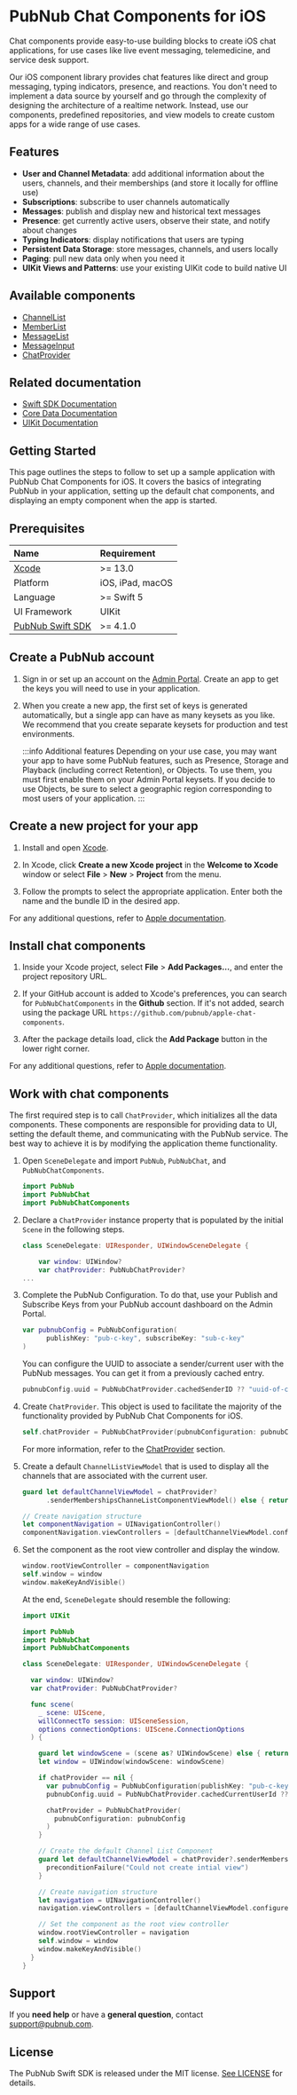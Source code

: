 # PubNub Chat Components for iOS

Chat components provide easy-to-use building blocks to create iOS chat applications, for use cases like live event messaging, telemedicine, and service desk support.

Our iOS component library provides chat features like direct and group messaging, typing indicators, presence, and reactions.  You don't need to implement a data source by yourself and go through the complexity of designing the architecture of a realtime network. Instead, use our components, predefined repositories, and view models to create custom apps for a wide range of use cases.

## Features

* **User and Channel Metadata**: add additional information about the users, channels, and their memberships (and store it locally for offline use)
* **Subscriptions**: subscribe to user channels automatically
* **Messages**: publish and display new and historical text messages
* **Presence**: get currently active users, observe their state, and notify about changes
* **Typing Indicators**: display notifications that users are typing
* **Persistent Data Storage**: store messages, channels, and users locally
* **Paging**: pull new data only when you need it
* **UIKit Views and Patterns**: use your existing UIKit code to build native UI

## Available components

* [ChannelList](/docs/chat/components/ios/ui-components-ios#channellist)
* [MemberList](/docs/chat/components/ios/ui-components-ios#memberlist)
* [MessageList](/docs/chat/components/ios/ui-components-ios#messagelist)
* [MessageInput](/docs/chat/components/ios/ui-components-ios#messageinput)
* [ChatProvider](/docs/chat/components/ios/chat-provider-ios)

## Related documentation

* [Swift SDK Documentation](/docs/sdks/swift)
* [Core Data Documentation](https://developer.apple.com/documentation/coredata)
* [UIKit Documentation](https://developer.apple.com/documentation/uikit/)

## Getting Started

This page outlines the steps to follow to set up a sample application with PubNub Chat Components for iOS. It covers the basics of integrating PubNub in your application, setting up the default chat components, and displaying an empty component when the app is started.

## Prerequisites

| Name | Requirement |
| :--- | :------ |
| [Xcode](https://developer.apple.com/xcode/resources/) | >= 13.0 |
| Platform | iOS, iPad, macOS |
| Language | >= Swift 5 |
| UI Framework | UIKit |
| [PubNub Swift SDK](https://github.com/pubnub/swift) | >= 4.1.0 |

## Create a PubNub account

1. Sign in or set up an account on the [Admin Portal](https://dashboard.pubnub.com/). Create an app to get the keys you will need to use in your application.

1. When you create a new app, the first set of keys is generated automatically, but a single app can have as many keysets as you like. We recommend that you create separate keysets for production and test environments.

    :::info Additional features
    Depending on your use case, you may want your app to have some PubNub features, such as Presence, Storage and Playback (including correct Retention), or Objects. To use them, you must first enable them on your Admin Portal keysets. If you decide to use Objects, be sure to select a geographic region corresponding to most users of your application.
    :::

## Create a new project for your app

1. Install and open [Xcode](https://developer.apple.com/xcode/resources/).

1. In Xcode, click **Create a new Xcode project** in the **Welcome to Xcode** window or select **File** > **New** > **Project** from the menu.

1. Follow the prompts to select the appropriate application. Enter both the name and the bundle ID in the desired app.

For any additional questions, refer to [Apple documentation](https://developer.apple.com/documentation/xcode/creating-an-xcode-project-for-an-app).

## Install chat components

1. Inside your Xcode project, select **File** > **Add Packages...**, and enter the project repository URL.

1. If your GitHub account is added to Xcode's preferences, you can search for `PubNubChatComponents` in the **Github** section. If it's not added, search using the package URL `https://github.com/pubnub/apple-chat-components`.

1. After the package details load, click the **Add Package** button in the lower right corner.

For any additional questions, refer to [Apple documentation](https://developer.apple.com/documentation/swift_packages/adding_package_dependencies_to_your_app).

## Work with chat components

The first required step is to call `ChatProvider`, which initializes all the data components. These components are responsible for providing data to UI, setting the default theme, and communicating with the PubNub service. The best way to achieve it is by modifying the application theme functionality.

1. Open `SceneDelegate` and import `PubNub`, `PubNubChat`, and `PubNubChatComponents`.

    ```swift
    import PubNub
    import PubNubChat
    import PubNubChatComponents
    ```

1. Declare a `ChatProvider` instance property that is populated by the initial `Scene` in the following steps.

    ```swift
    class SceneDelegate: UIResponder, UIWindowSceneDelegate {

        var window: UIWindow?
        var chatProvider: PubNubChatProvider?
    ...
    ```

1. Complete the PubNub Configuration. To do that, use your Publish and Subscribe Keys from your PubNub account dashboard on the Admin Portal.

    ```swift
    var pubnubConfig = PubNubConfiguration(
          publishKey: "pub-c-key", subscribeKey: "sub-c-key"
    )
    ```

    You can configure the UUID to associate a sender/current user with the PubNub messages. You can get it from a previously cached entry.

    ```swift
    pubnubConfig.uuid = PubNubChatProvider.cachedSenderID ?? "uuid-of-current-user"
    ```

1. Create `ChatProvider`. This object is used to facilitate the majority of the functionality provided by PubNub Chat Components for iOS.

    ```swift
    self.chatProvider = PubNubChatProvider(pubnubConfiguration: pubnubConfig)
    ```

    For more information, refer to the [ChatProvider](/docs/chat/components/ios/chat-provider-ios) section.

1. Create a default `ChannelListViewModel` that is used to display all the channels that are associated with the current user.

    ```swift
    guard let defaultChannelViewModel = chatProvider?
          .senderMembershipsChanneListComponentViewModel() else { return }

    // Create navigation structure
    let componentNavigation = UINavigationController()
    componentNavigation.viewControllers = [defaultChannelViewModel.configuredComponentView()]
    ```

1. Set the component as the root view controller and display the window.

    ```swift
    window.rootViewController = componentNavigation
    self.window = window
    window.makeKeyAndVisible()
    ```

    At the end, `SceneDelegate` should resemble the following:

    ```swift
    import UIKit

    import PubNub
    import PubNubChat
    import PubNubChatComponents

    class SceneDelegate: UIResponder, UIWindowSceneDelegate {

      var window: UIWindow?
      var chatProvider: PubNubChatProvider?

      func scene(
        _ scene: UIScene,
        willConnectTo session: UISceneSession,
        options connectionOptions: UIScene.ConnectionOptions
      ) {

        guard let windowScene = (scene as? UIWindowScene) else { return }
        let window = UIWindow(windowScene: windowScene)

        if chatProvider == nil {
          var pubnubConfig = PubNubConfiguration(publishKey: "pub-c-key", subscribeKey: "sub-c-key")
          pubnubConfig.uuid = PubNubChatProvider.cachedCurrentUserId ?? "uuid-of-current-user"

          chatProvider = PubNubChatProvider(
            pubnubConfiguration: pubnubConfig
          )
        }

        // Create the default Channel List Component
        guard let defaultChannelViewModel = chatProvider?.senderMembershipsChanneListComponentViewModel() else {
          preconditionFailure("Could not create intial view")
        }

        // Create navigation structure
        let navigation = UINavigationController()
        navigation.viewControllers = [defaultChannelViewModel.configuredComponentView()]

        // Set the component as the root view controller
        window.rootViewController = navigation
        self.window = window
        window.makeKeyAndVisible()
      }
    }
    ```


## Support

If you **need help** or have a **general question**, contact <support@pubnub.com>.

## License

The PubNub Swift SDK is released under the MIT license.
[See LICENSE](https://github.com/pubnub/swift/blob/master/LICENSE) for details.
